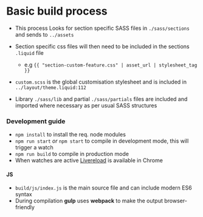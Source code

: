 # Basic build process

* This process Looks for section specific SASS files in `./sass/sections` and sends to `../assets`


* Section specific css files will then need to be included in the sections `.liquid` file 
  * e.g `{{ "section-custom-feature.css" | asset_url | stylesheet_tag }}`


* `custom.scss` is the global customisation stylesheet and is included in `../layout/theme.liquid:112`


* Library `./sass/lib` and partial `./sass/partials` files are included and imported where necessary as per usual SASS structures


### Development guide
* `npm install` to install the req. node modules
* `npm run start` *or* `npm start` to compile in development mode, this will trigger a watch
* `npm run build` to compile in production mode
* When watches are active [Livereload](https://chrome.google.com/webstore/detail/livereload/jnihajbhpnppcggbcgedagnkighmdlei?hl=en) is available in Chrome


#### JS
* `build/js/index.js` is the main source file and can include modern ES6 syntax
* During compilation **gulp** uses **webpack** to make the output browser-friendly